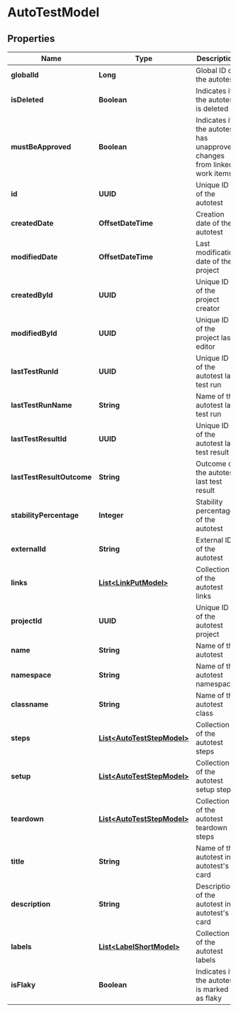 

# AutoTestModel


## Properties

| Name | Type | Description | Notes |
|------------ | ------------- | ------------- | -------------|
|**globalId** | **Long** | Global ID of the autotest |  [optional] |
|**isDeleted** | **Boolean** | Indicates if the autotest is deleted |  [optional] |
|**mustBeApproved** | **Boolean** | Indicates if the autotest has unapproved changes from linked work items |  [optional] |
|**id** | **UUID** | Unique ID of the autotest |  [optional] |
|**createdDate** | **OffsetDateTime** | Creation date of the autotest |  [optional] |
|**modifiedDate** | **OffsetDateTime** | Last modification date of the project |  [optional] |
|**createdById** | **UUID** | Unique ID of the project creator |  [optional] |
|**modifiedById** | **UUID** | Unique ID of the project last editor |  [optional] |
|**lastTestRunId** | **UUID** | Unique ID of the autotest last test run |  [optional] |
|**lastTestRunName** | **String** | Name of the autotest last test run |  [optional] |
|**lastTestResultId** | **UUID** | Unique ID of the autotest last test result |  [optional] |
|**lastTestResultOutcome** | **String** | Outcome of the autotest last test result |  [optional] |
|**stabilityPercentage** | **Integer** | Stability percentage of the autotest |  [optional] |
|**externalId** | **String** | External ID of the autotest |  |
|**links** | [**List&lt;LinkPutModel&gt;**](LinkPutModel.md) | Collection of the autotest links |  [optional] |
|**projectId** | **UUID** | Unique ID of the autotest project |  |
|**name** | **String** | Name of the autotest |  |
|**namespace** | **String** | Name of the autotest namespace |  [optional] |
|**classname** | **String** | Name of the autotest class |  [optional] |
|**steps** | [**List&lt;AutoTestStepModel&gt;**](AutoTestStepModel.md) | Collection of the autotest steps |  [optional] |
|**setup** | [**List&lt;AutoTestStepModel&gt;**](AutoTestStepModel.md) | Collection of the autotest setup steps |  [optional] |
|**teardown** | [**List&lt;AutoTestStepModel&gt;**](AutoTestStepModel.md) | Collection of the autotest teardown steps |  [optional] |
|**title** | **String** | Name of the autotest in autotest&#39;s card |  [optional] |
|**description** | **String** | Description of the autotest in autotest&#39;s card |  [optional] |
|**labels** | [**List&lt;LabelShortModel&gt;**](LabelShortModel.md) | Collection of the autotest labels |  [optional] |
|**isFlaky** | **Boolean** | Indicates if the autotest is marked as flaky |  [optional] |



